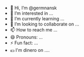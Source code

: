 - 👋 Hi, I’m @germnansk
- 👀 I’m interested in ...
- 🌱 I’m currently learning ...
- 💞️ I’m looking to collaborate on ...
- 📫 How to reach me ...
- 😄 Pronouns: ...
- ⚡ Fun fact: ...
- 💵 I'm dinero on ....
  
<!---
germnansk/germnansk is a ✨ special ✨ repository because its `README.md` (this file) appears on your GitHub profile.
You can click the Preview link to take a look at your changes.
--->
